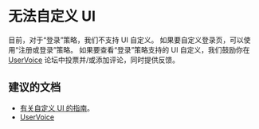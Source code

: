  <properties
    pageTitle="Business to Consumer (B2C)/Unable to customize UI"
    description="企业对消费者 (B2C)/无法自定义 UI"
    service="microsoft.azureactivedirectory"
    resource="b2cDirectories"
    authors="parakhj"
    displayOrder="6"
    selfHelpType="resource"
    supportTopicIds="32416703"
    resourceTags=""
    productPesIds=""
    cloudEnvironments="public"
/>


# <a name="i-am-unable-to-customize-the-ui"></a>无法自定义 UI

目前，对于“登录”策略，我们不支持 UI 自定义。 如果要自定义登录页，可以使用“注册或登录”策略。 如果要查看“登录”策略支持的 UI 自定义，我们鼓励你在 [UserVoice](https://feedback.azure.com/forums/169401-azure-active-directory/suggestions/13062033-b2c-fully-customizable-sign-in-page) 论坛中投票并/或添加评论，同时提供反馈。

## <a name="recommended-documents"></a>**建议的文档**

* [有关自定义 UI 的指南](https://docs.microsoft.com/azure/active-directory-b2c/active-directory-b2c-reference-ui-customization)。
* [UserVoice](https://feedback.azure.com/forums/169401-azure-active-directory/category/160596-b2c)
